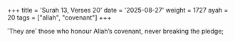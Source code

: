 +++
title = 'Surah 13, Verses 20'
date = '2025-08-27'
weight = 1727
ayah = 20
tags = ["allah", "covenant"]
+++

˹They are˺ those who honour Allah’s covenant, never breaking the pledge;